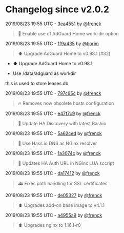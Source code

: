 # Changelog since v2.0.2

2019/08/23 19:55 UTC - [3ea4551](https://github.com/hassio-addons/addon-adguard-home/commit/3ea455137b8834d97f9dacf3a08722df92caeac9) by [@frenck](https://github.com/frenck)
> :hammer: Enable use of AdGuard Home work-dir option 

2019/08/23 19:55 UTC - [1f9a435](https://github.com/hassio-addons/addon-adguard-home/commit/1f9a4357b6d5c00a9a39adf1397d9b71ef4fa4f1) by [@tjorim](https://github.com/tjorim)
> ⬆️ Upgrade AdGuard Home to v0.98.1 (#32)

* ⬆️ Upgrade AdGuard Home to v0.98.1

* Use /data/adguard as workdir

this is used to store leases.db 

2019/08/23 19:55 UTC - [797c95c](https://github.com/hassio-addons/addon-adguard-home/commit/797c95cdcb3a4378a6a04b61e3a5b132da52b24f) by [@frenck](https://github.com/frenck)
> :fire: Removes now obsolete hosts configuration 

2019/08/23 19:55 UTC - [e47f7c9](https://github.com/hassio-addons/addon-adguard-home/commit/e47f7c96713a51ee6c23f07319464a274a467b2e) by [@frenck](https://github.com/frenck)
> :hammer: Update HA Discovery with latest Bashio 

2019/08/23 19:55 UTC - [5a62ced](https://github.com/hassio-addons/addon-adguard-home/commit/5a62ced79b2b53199336ff8e6060dce289550e01) by [@frenck](https://github.com/frenck)
> :hammer: Use Hass.io DNS as NGinx resolver 

2019/08/23 19:55 UTC - [1a3074c](https://github.com/hassio-addons/addon-adguard-home/commit/1a3074ccfff1c0676f6815da8bd6ba5fd8afa0f6) by [@frenck](https://github.com/frenck)
> :hammer: Updates HA Auth URL in NGinx LUA sccript 

2019/08/23 19:55 UTC - [da17412](https://github.com/hassio-addons/addon-adguard-home/commit/da1741216d98188a5d08f9f3e064bbebaebd4551) by [@frenck](https://github.com/frenck)
> :ambulance: Fixes path handling for SSL certificates 

2019/08/23 19:55 UTC - [de05327](https://github.com/hassio-addons/addon-adguard-home/commit/de05327e19da67191aae1325ef98372117132041) by [@frenck](https://github.com/frenck)
> :arrow_up: Upgrades add-on base image to v4.1.1 

2019/08/23 19:55 UTC - [a4955a9](https://github.com/hassio-addons/addon-adguard-home/commit/a4955a9f371450cfaafa1a7a9c25972e5eeba47b) by [@frenck](https://github.com/frenck)
> :arrow_up: Upgrades nginx to 1.16.1-r0 

